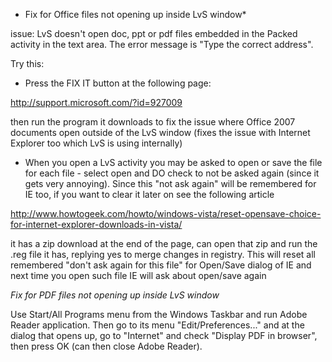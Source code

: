 * Fix for Office files not opening up inside LvS window*

issue: LvS doesn't open doc, ppt or pdf files embedded in the Packed activity in the text area. The error message is "Type the correct address".

Try this:

* Press the FIX IT button at the following page:

http://support.microsoft.com/?id=927009

then run the program it downloads to fix the issue where Office 2007 documents open outside of the LvS window (fixes the issue with Internet Explorer too which LvS is using internally)

* When you open a LvS activity you may be asked to open or save the file for each file - select open and DO check to not be asked again (since it gets very annoying). Since this "not ask again" will be remembered for IE too, if you want to clear it later on see the following article

http://www.howtogeek.com/howto/windows-vista/reset-opensave-choice-for-internet-explorer-downloads-in-vista/

it has a zip download at the end of the page, can open that zip and run the .reg file it has, replying yes to merge changes in registry. This will reset all remembered "don't ask again for this file" for Open/Save dialog of IE and next time you open such file IE will ask about open/save again

*Fix for PDF files not opening up inside LvS window*

Use Start/All Programs menu from the Windows Taskbar and run Adobe Reader application. Then go to its menu "Edit/Preferences..." and at the dialog that opens up, go to "Internet" and check "Display PDF in browser", then press OK (can then close Adobe Reader).



